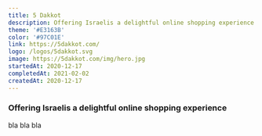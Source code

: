 ```yaml
---
title: 5 Dakkot
description: Offering Israelis a delightful online shopping experience
theme: '#E3163B'
color: '#97C01E'
link: https://5dakkot.com/
logo: /logos/5dakkot.svg
image: https://5dakkot.com/img/hero.jpg
startedAt: 2020-12-17
completedAt: 2021-02-02
createdAt: 2020-12-17
---
```


### Offering Israelis a delightful online shopping experience

bla bla bla
